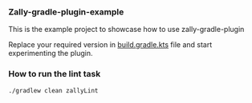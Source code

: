 ### Zally-gradle-plugin-example

This is the example project to showcase how to use zally-gradle-plugin

Replace your required version in [build.gradle.kts](https://github.com/thiyagu06/zally-gradle-plugin/blob/sample-project/example/build.gradle.kts#L6) file and start experimenting the plugin.

### How to run the lint task
```
./gradlew clean zallyLint
```

